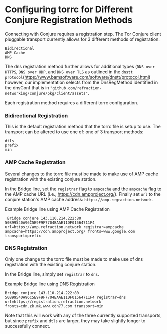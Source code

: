 # Configuring torrc for Different Conjure Registration Methods

Connecting with Conjure requires a registration step. The Tor Conjure client
pluggable transport currently allows for 3 different methods of registration.

```
Bidirectional
AMP Cache
DNS
```

The dns registration method further allows for additional types (`DNS over
HTTPS`, `DNS over UDP`, and `DNS over TLS` as outlined in the `dnstt
protocol`(https://www.bamsoftware.com/software/dnstt/protocol.html) however,
our implementation selects from the DnsRegMethod identified in the dnsConf that
is in `"github.com/refraction-networking/conjure/pkg/client/assets"`.

Each registration method requires a different torrc configuration.

### Bidirectional Registration
This is the default registration method that the torrc file is setup to use. The transport can be altered to use one of:
one of 3 transport methods:
```
dtls
prefix
min
```

### AMP Cache Registration
Several changes to the torrc file must be made to make use of AMP cache
registration with the existing conjure station.

In the Bridge line, set the `registrar` flag to `ampcache` and the `ampcache` flag to the AMP cache URL (i.e., https://cdn.ampproject.org/). Finally set `url` to the conjure station's AMP cache address: `https://amp.regraction.network`.

Example Bridge line using AMP Cache Registration
```
 Bridge conjure 143.110.214.222:80 50B99540A96C5E9F9F7704BAAE11DF01564711F4 url=https://amp.refraction.network registrar=ampcache ampcache=https://cdn.ampproject.org/ fronts=www.google.com transport=prefix
```

### DNS Registration

Only one change to the torrc file must be made to make use of dns
registration with the existing conjure station.

In the Bridge line, simply set `registrar` to `dns`.

Example Bridge line using DNS Registration
```
Bridge conjure 143.110.214.222:80 50B99540A96C5E9F9F7704BAAE11DF01564711F4 registrar=dns url=https://registration.refraction.network fronts=cdn.zk.mk,www.cdn77.com transport=min
```

Note that this will work with any of the three currently supported transports,
but since `prefix` and `dtls` are larger, they may take slightly longer to
successfully connect.
